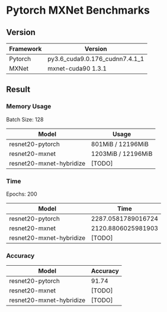 # Pytorch MXNet Benchmarks

## Version

| Framework | Version                        |
| --------- | ------------------------------ |
| Pytorch   | py3.6_cuda9.0.176_cudnn7.4.1_1 |
| MXNet     | mxnet-cuda90 1.3.1             |

## Result

### Memory Usage

Batch Size: 128

| Model                    | Usage              |
| ------------------------ | ------------------ |
| resnet20-pytorch         | 801MiB / 12196MiB  |
| resnet20-mxnet           | 1203MiB / 12196MiB |
| resnet20-mxnet-hybridize | [TODO]             |

### Time

Epochs: 200

| Model                    | Time               |
| ------------------------ | ------------------ |
| resnet20-pytorch         | 2287.0581789016724 |
| resnet20-mxnet           | 2120.8806025981903 |
| resnet20-mxnet-hybridize | [TODO]             |

### Accuracy

| Model                    | Accuracy |
| ------------------------ | -------- |
| resnet20-pytorch         | 91.74    |
| resnet20-mxnet           | [TODO]   |
| resnet20-mxnet-hybridize | [TODO]   |
